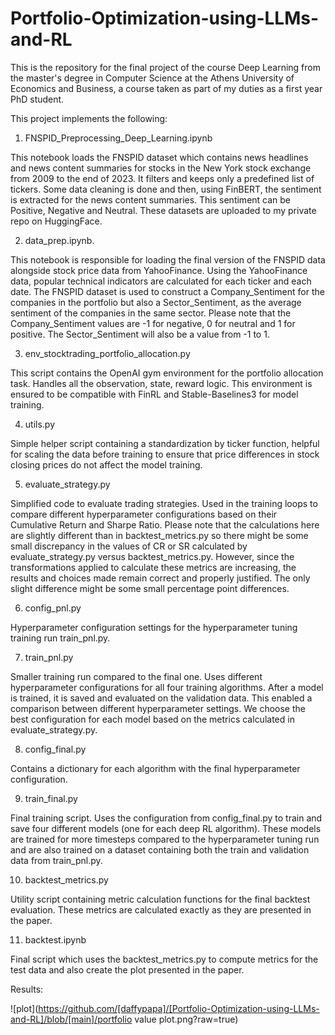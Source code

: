 # Portfolio-Optimization-using-LLMs-and-RL

This is the repository for the final project of the course Deep Learning from the master's degree in Computer Science at the Athens University of Economics and Business, a course taken as part of my duties as a first year PhD student.

This project implements the following:

1) FNSPID_Preprocessing_Deep_Learning.ipynb


This notebook loads the FNSPID dataset which contains news headlines and news content summaries for stocks in the New York stock exchange from 2009 to the end of 2023. 
It filters and keeps only a predefined list of tickers. Some data cleaning is done and then, using FinBERT, the sentiment is extracted for the news content summaries. 
This sentiment can be Positive, Negative and Neutral. These datasets are uploaded to my private repo on HuggingFace.

2) data_prep.ipynb.


This notebook is responsible for loading the final version of the FNSPID data alongside stock price data from YahooFinance. 
Using the YahooFinance data, popular technical indicators are calculated for each ticker and each date. 
The FNSPID dataset is used to construct a Company_Sentiment for the companies in the portfolio but also a Sector_Sentiment, as the average sentiment of the companies in the same sector. 
Please note that the Company_Sentiment values are -1 for negative, 0 for neutral and 1 for positive. The Sector_Sentiment will also be a value from -1 to 1.


3) env_stocktrading_portfolio_allocation.py


This script contains the OpenAI gym environment for the portfolio allocation task. Handles all the observation, state, reward logic. This environment is ensured to be compatible with FinRL and Stable-Baselines3 for model training.

4) utils.py


Simple helper script containing a standardization by ticker function, helpful for scaling the data before training to ensure that price differences in stock closing prices do not affect the model training. 

5) evaluate_strategy.py


Simplified code to evaluate trading strategies. Used in the training loops to compare different hyperparameter configurations based on their Cumulative Return and Sharpe Ratio. Please note that the calculations here are slightly different than in backtest_metrics.py so there might be some small discrepancy in the values of CR or SR calculated by evaluate_strategy.py versus backtest_metrics.py. However, since the transformations applied to calculate these metrics are increasing, the results and choices made remain correct and properly justified. The only slight difference might be some small percentage point differences.  

6) config_pnl.py

   
Hyperparameter configuration settings for the hyperparameter tuning training run train_pnl.py. 

7) train_pnl.py

    
Smaller training run compared to the final one. Uses different hyperparameter configurations for all four training algorithms. After a model is trained, it is saved and evaluated on the validation data. This enabled a comparison between different hyperparameter settings. We choose the best configuration for each model based on the metrics calculated in evaluate_strategy.py.

8) config_final.py

 
Contains a dictionary for each algorithm with the final hyperparameter configuration.

9) train_final.py

 
Final training script. Uses the configuration from config_final.py to train and save four different models (one for each deep RL algorithm). These models are trained for more timesteps compared to the hyperparameter tuning run and are also trained on a dataset containing both the train and validation data from train_pnl.py. 

10) backtest_metrics.py

 
Utility script containing metric calculation functions for the final backtest evaluation. These metrics are calculated exactly as they are presented in the paper.

11) backtest.ipynb

 
Final script which uses the backtest_metrics.py to compute metrics for the test data and also create the plot presented in the paper.

Results: 

![plot](https://github.com/[daffypapa]/[Portfolio-Optimization-using-LLMs-and-RL]/blob/[main]/portfolio value plot.png?raw=true)

